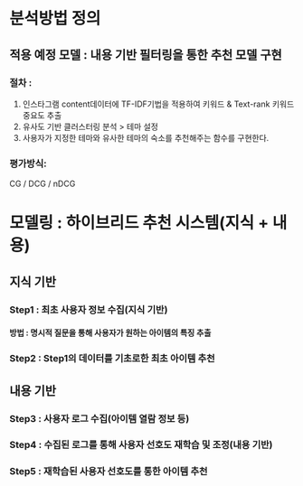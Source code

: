 # 분석방법 정의

## 적용 예정 모델 : 내용 기반 필터링을 통한 추천 모델 구현

### 절차 : 

1.  인스타그램  content데이터에 TF-IDF기법을 적용하여 키워드 &  Text-rank 키워드 중요도 추출
2. 유사도 기반 클러스터링 분석 > 테마 설정
3. 사용자가 지정한 테마와 유사한 테마의 숙소를 추천해주는 함수를 구현한다.

### 평가방식:

CG / DCG / nDCG



# 모델링 : 하이브리드 추천 시스템(지식 + 내용)

## 지식 기반

### Step1 : 최초 사용자 정보 수집(지식 기반)

#### 방법 : 명시적 질문을 통해 사용자가 원하는 아이템의 특징 추출 



### Step2 : Step1의 데이터를 기초로한 최초 아이템 추천



## 내용 기반

### Step3 : 사용자 로그 수집(아이템 열람 정보 등)



### Step4 : 수집된 로그를 통해 사용자 선호도 재학습 및 조정(내용 기반)



### Step5 : 재학습된 사용자 선호도를 통한 아이템 추천



